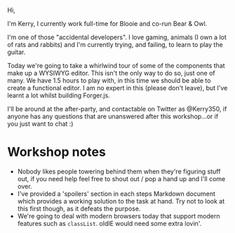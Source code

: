 Hi, 

I'm Kerry, I currently work full-time for Blooie and co-run Bear & Owl. 

I'm one of those "accidental developers". I love gaming, animals (I own a lot of rats and rabbits) and I'm currently trying, and failing, to learn to play the guitar.

Today we're going to take a whirlwind tour of some of the components that make up a WYSIWYG editor. This isn't the only way to do so, just one of many. We have 1.5 hours to play with, in this time we should be able to create a functional editor. I am no expert in this (please don't leave), but I've learnt a lot whilst building Forger.js.  

I'll be around at the after-party, and contactable on Twitter as @Kerry350, if anyone has any questions that are unanswered after this workshop...or if you just want to chat :)  

# Workshop notes

* Nobody likes people towering behind them when they're figuring stuff out, if you need help feel free to shout out / pop a hand up and I'll come over. 
* I've provided a 'spoilers' section in each steps Markdown document which provides a working solution to the task at hand. Try not to look at this first though, as it defeats the purpose.
* We're going to deal with modern browsers today that support modern features such as `classList`. oldIE would need some extra lovin'. 